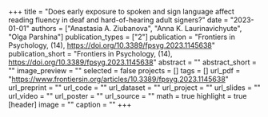 +++
title = "Does early exposure to spoken and sign language affect reading fluency in deaf and hard-of-hearing adult signers?"
date = "2023-01-01"
authors = ["Anastasia A. Ziubanova", "Anna K. Laurinavichyute", "Olga Parshina"]
publication_types = ["2"]
publication = "Frontiers in Psychology, (14), https://doi.org/10.3389/fpsyg.2023.1145638"
publication_short = "Frontiers in Psychology, (14), https://doi.org/10.3389/fpsyg.2023.1145638"
abstract = ""
abstract_short = ""
image_preview = ""
selected = false
projects = []
tags = []
url_pdf = "https://www.frontiersin.org/articles/10.3389/fpsyg.2023.1145638"
url_preprint = ""
url_code = ""
url_dataset = ""
url_project = ""
url_slides = ""
url_video = ""
url_poster = ""
url_source = ""
math = true
highlight = true
[header]
image = ""
caption = ""
+++
